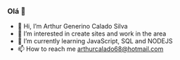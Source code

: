 ### Olá 👋

- 👋 Hi, I’m Arthur Generino Calado Silva
- 👀 I’m interested in create sites and work in the area
- 🌱 I’m currently learning JavaScript, SQL and NODEJS
- 📫 How to reach me arthurcalado68@hotmail.com
